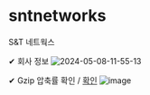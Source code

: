 # sntnetworks
S&T 네트웍스

✔ 회사 정보
![2024-05-08-11-55-13](https://github.com/taehunt/sntnetworks/assets/12706542/f7504a88-06b1-4a4c-8bb3-33e25390eb31)

✔ Gzip 압축률 확인 / <a href="https://www.giftofspeed.com/gzip-test" target="_blank">확인</a>
![image](https://github.com/taehunt/sntnetworks/assets/12706542/f5272a09-b196-4078-a437-119ffa2358b5)
